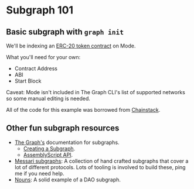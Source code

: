 # Subgraph 101

## Basic subgraph with `graph init`

We'll be indexing an [ERC-20 token contract](https://modescan.io/token/0xcDd475325D6F564d27247D1DddBb0DAc6fA0a5CF) on Mode.

What you'll need for your own:
- Contract Address
- ABI
- Start Block

Caveat: Mode isn't included in The Graph CLI's list of supported networks so some manual editing is needed.

All of the code for this example was borrowed from [Chainstack](https://docs.chainstack.com/docs/subgraphs-tutorial-indexing-erc-20-token-balance).

## Other fun subgraph resources

- [The Graph's](https://thegraph.com/docs/en/quick-start/) documentation for subgraphs.
  - [Creating a Subgraph](https://thegraph.com/docs/en/developing/creating-a-subgraph/).
  - [AssemblyScript API](https://thegraph.com/docs/en/developing/graph-ts/README/).
- [Messari subgraphs](https://github.com/messari/subgraphs): A collection of hand crafted subgraphs that cover a lot of different protocols. Lots of tooling is involved to build these, ping me if you need help.
- [Nouns](https://github.com/nounsDAO/nouns-monorepo/tree/master/packages/nouns-subgraph): A solid example of a DAO subgraph.
